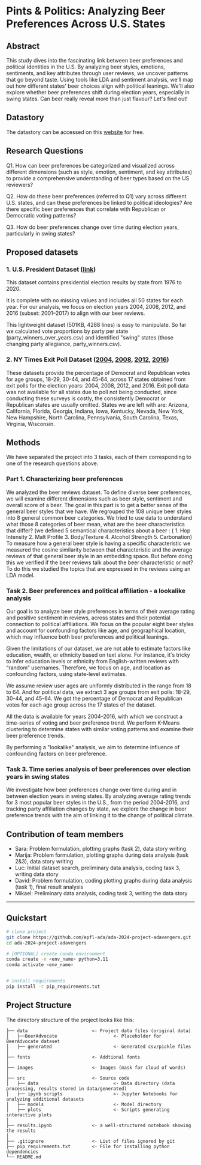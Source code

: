 # Pints & Politics: Analyzing Beer Preferences Across U.S. States


## Abstract
This study dives into the fascinating link between beer preferences and political identities in the U.S. By analyzing beer styles, emotions, sentiments, and key attributes through user reviews, we uncover patterns that go beyond taste. Using tools like LDA and sentiment analysis, we’ll map out how different states' beer choices align with political leanings. We'll also explore whether beer preferences shift during election years, especially in swing states. Can beer really reveal more than just flavour? Let's find out!


## Datastory
The datastory can be accessed on this [website](https://mikaelkalajdzic.github.io/adavengers-datastory/datastory) for free.


## Research Questions


Q1. How can beer preferences be categorized and visualized across different dimensions (such as style, emotion, sentiment, and key attributes) to provide a comprehensive understanding of beer types based on the US reviewers?

Q2. How do these beer preferences (referred to Q1) vary across different U.S. states, and can these preferences be linked to political ideologies? Are there specific beer preferences that correlate with Republican or Democratic voting patterns?

Q3. How do beer preferences change over time during election years, particularly in swing states? 



## Proposed datasets


### 1. U.S. President Dataset ([link](https://doi.org/10.7910/DVN/42MVDX))

This dataset contains presidential election results by state from 1976 to 2020.

It is complete with no missing values and includes all 50 states for each year. For our analysis, we focus on election years 2004, 2008, 2012, and 2016 (subset: 2001–2017) to align with our beer reviews. 

This lightweight dataset (501KB, 4288 lines) is easy to manipulate. So far we calculated vote proportions by party per state (party_winners_over_years.csv) and identified "swing" states (those changing party allegiance, party_winners.csv).


### 2. NY Times Exit Poll Dataset ([2004](https://www.nytimes.com/elections/2012/results/president/exit-polls.html), [2008](https://archive.nytimes.com/www.nytimes.com/elections/2008/results/president/national-exit-polls.html?mod=article_inline), [2012](https://www.nytimes.com/elections/2012/results/president/exit-polls.html), [2016](https://edition.cnn.com/election/2016/results/exit-polls))

These datasets provide the percentage of Democrat and Republican votes for age groups, 18-29, 30-44, and 45-64, across 17 states obtained from exit polls for the election years: 2004, 2008, 2012, and 2016. Exit poll data was not available for all states due to poll not being conducted, since conducting these surveys is costly, the consistently Democrat or Republican states are usually omitted. States we are left with are: Arizona, California, Florida, Georgia, Indiana, Iowa, Kentucky, Nevada, New York, New Hampshire, North Carolina, Pennsylvania, South Carolina, Texas, Virginia, Wisconsin.

## Methods


We have separated the project into 3 tasks, each of them corresponding to one of the research questions above.


### Part 1. Characterizing beer preferences

We analyzed the beer reviews dataset. To define diverse beer preferences, we will examine different dimensions such as beer style, sentiment and overall score of a beer. The goal in this part is to get a better sense of the general beer styles that we have.
We regrouped the 108 unique beer styles into 8 general common beer categories. We tried to use data to understand what those 8 categories of beer mean, what are the beer characteristics that differ? (we defined 5 semantical characteristics about a beer : ( 1. Hop Intensity 2. Malt Profile 3. Body/Texture 4. Alcohol Strength 5. Carbonation) 
To measure how a general beer style is having a specific characteristic we measured the cosine similarity between that characteristic and the average reviews of that general beer style in an embedding space. 
But before doing this we verified if the beer reviews talk about the beer characteristic or not? To do this we studied the topics that are expressed in the reviews using an LDA model.


### Task 2. Beer preferences and political affiliation - a lookalike analysis

Our goal is to analyze beer style preferences in terms of their average rating and positive sentiment in reviews, across states and their potential connection to political affiliations. We focus on the popular eight beer styles and account for confounding factors like age, and geographical location, which may influence both beer preferences and political leanings.

Given the limitations of our dataset, we are not able to estimate factors like education, wealth, or ethnicity based on text alone. For instance, it's tricky to infer education levels or ethnicity from English-written reviews with “random” usernames. Therefore, we focus on age, and location as confounding factors, using state-level estimates.

We assume review user ages are uniformly distributed in the range from 18 to 64. And for political data, we extract 3 age groups from exit polls: 18-29, 30-44, and 45-64. We got the percentage of Democrat and Republican votes for each age group across the 17 states of the dataset.

All the data is available for years 2004-2016, with which we construct a time-series of voting and beer preference trend. We perform K-Means clustering to determine states with similar voting patterns and examine their beer preference trends.

By performing a "lookalike" analysis, we aim to determine influence of confounding factors on beer preference. 


### Task 3. Time series analysis of beer preferences over election years in swing states

We investigate how beer preferences change over time during and in between election years in swing states. By analyzing average rating trends for 3 most popular beer styles in the U.S., from the period 2004-2016, and tracking party affiliation changes by state, we explore the change in beer preference trends with the aim of linking it to the change of political climate.

## Contribution of team members

- Sara: Problem formulation, plotting graphs (task 2), data story writing
- Marija: Problem formulation, plotting graphs during data analysis (task 2&3), data story writing
- Luc: Initial dataset search, preliminary data analysis, coding task 3, writing data story
- David: Problem formulation, coding plotting graphs during data analysis (task 1), final result analysis
- Mikael: Preliminary data analysis, coding task 3, writing the data story

___
## Quickstart

```bash
# clone project
git clone https://github.com/epfl-ada/ada-2024-project-adavengers.git
cd ada-2024-project-adavengers

# [OPTIONAL] create conda environment
conda create -n <env_name> python=3.11
conda activate <env_name>


# install requirements
pip install -r pip_requirements.txt
```



## Project Structure

The directory structure of the project looks like this:

```
├── data                        <- Project data files (original data)
│   ├──BeerAdvocate                     <- Placeholder for BeerAdvocate dataset
│   ├── generated                       <- Generated csv/pickle files
│
├── fonts                       <- Addtional fonts
│
├── images                      <- Images (mask for cloud of words)
│
├── src                         <- Source code
│   ├── data                            <- Data directory (data processing, results stored in data/generated)
│   ├── ipynb scripts                   <- Jupyter Notebooks for analyzing additional datasets
│   ├── models                          <- Model directory
│   ├── plots                           <- Scripts generating interactive plots
│
├── results.ipynb               <- a well-structured notebook showing the results
│
├── .gitignore                  <- List of files ignored by git
├── pip_requirements.txt        <- File for installing python dependencies
└── README.md
```

